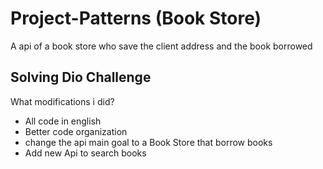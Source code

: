 # Project-Patterns (Book Store)
A api of a book store who save the client address and the book borrowed

## Solving Dio Challenge
What modifications i did?
- All code in english
- Better code organization
- change the api main goal to a Book Store that borrow books
- Add new Api to search books
